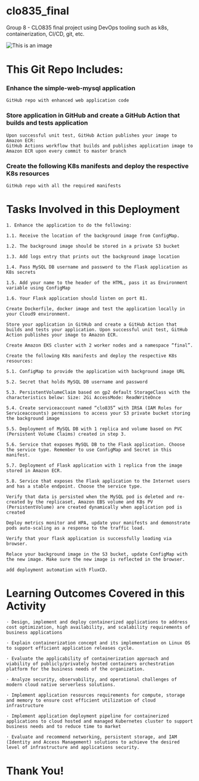 # clo835_final
Group 8 - CLO835 final project using DevOps tooling such as k8s, containerization, CI/CD, git, etc.

![This is an image](https://github.com/KSBolton/k8s-devops-appdeploy-eks/blob/flux-trial-eks/final_project.png)


# This Git Repo Includes:
 
 
### Enhance the simple-web-mysql application
```GitHub repo with enhanced web application code```

### Store application in GitHub and create a GitHub Action that builds and tests application
```
Upon successful unit test, GitHub Action publishes your image to Amazon ECR:
GitHub Actions workflow that builds and publishes application image to Amazon ECR upon every commit to master branch
```
### Create the following K8s manifests and deploy the respective K8s resources
```GitHub repo with all the required manifests```


# Tasks Involved in this Deployment
```
1. Enhance the application to do the following:

1.1. Receive the location of the background image from ConfigMap.

1.2. The background image should be stored in a private S3 bucket

1.3. Add logs entry that prints out the background image location

1.4. Pass MySQL DB username and password to the Flask application as K8s secrets

1.5. Add your name to the header of the HTML, pass it as Environment variable using ConfigMap

1.6. Your Flask application should listen on port 81.
```

```Create Dockerfile, docker image and test the application locally in your Cloud9 environment.```

```Store your application in GitHub and create a GitHub Action that builds and tests your application. Upon successful unit test, GitHub Action publishes your image to Amazon ECR.```

```Create Amazon EKS cluster with 2 worker nodes and a namespace “final”.```

```
Create the following K8s manifests and deploy the respective K8s resources:

5.1. ConfigMap to provide the application with background image URL

5.2. Secret that holds MySQL DB username and password

5.3. PersistentVolumeClaim based on gp2 default StorageClass with the characteristics below: Size: 2Gi AccessMode: ReadWriteOnce

5.4. Create serviceaccount named “clo835” with IRSA (IAM Roles for Serviceaccounts) permissions to access your S3 private bucket storing the background image

5.5. Deployment of MySQL DB with 1 replica and volume based on PVC (Persistent Volume Claims) created in step 3.

5.6. Service that exposes MySQL DB to the Flask application. Choose the service type. Remember to use ConfigMap and Secret in this manifest.

5.7. Deployment of Flask application with 1 replica from the image stored in Amazon ECR.

5.8. Service that exposes the Flask application to the Internet users and has a stable endpoint. Choose the service type.
```

```Verify that data is persisted when the MySQL pod is deleted and re-created by the replicaset, Amazon EBS volume and K8s PV (PersistentVolume) are created dynamically when application pod is created```

```Deploy metrics monitor and HPA, update your manifests and demonstrate pods auto-scaling as a response to the traffic load.```

```Verify that your flask application is successfully loading via browser.```

```Relace your background image in the S3 bucket, update ConfigMap with the new image. Make sure the new image is reflected in the browser.```

```add deployment automation with FluxCD.```

# Learning Outcomes Covered in this Activity
```
· Design, implement and deploy containerized applications to address cost optimization, high availability, and scalability requirements of business applications

· Explain containerization concept and its implementation on Linux OS to support efficient application releases cycle.

· Evaluate the applicability of containerization approach and viability of publicly/privately hosted containers orchestration platform for the business needs of the organization.

· Analyze security, observability, and operational challenges of modern cloud native serverless solutions.

· Implement application resources requirements for compute, storage and memory to ensure cost efficient utilization of cloud infrastructure

· Implement application deployment pipeline for containerized applications to cloud hosted and managed Kubernetes cluster to support business needs and to reduce time to market

· Evaluate and recommend networking, persistent storage, and IAM (Identity and Access Management) solutions to achieve the desired level of infrastructure and applications security.
```

# Thank You!

















